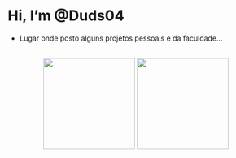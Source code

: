 # Hi, I’m @Duds04
<!---
Duds04/Duds04 is a ✨ special ✨ repository because its `README.md` (this file) appears on your GitHub profile.
You can click the Preview link to take a look at your changes.
## -> cria uma barra
--->


- Lugar onde posto alguns projetos pessoais e da faculdade...

<br>

<div align="center">
  <img height="180em" src="https://github-readme-stats.vercel.app/api/top-langs/?username=duds04&layout=compact&langs_count=7&theme=tokyonight"/>
  <img height="180em" src="https://github-readme-stats.vercel.app/api?username=duds04&show_icons=true&theme=tokyonight&include_all_commits=true&count_private=true"/>
</div>
